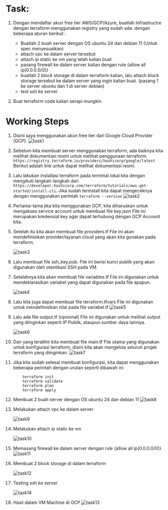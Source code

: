 # Task:

1. Dengan mendaftar akun free tier AWS/GCP/Azure, buatlah Infrastructre dengan terraform menggunakan registry yang sudah ada. dengan beberapa aturan berikut :
   - Buatlah 2 buah server dengan OS ubuntu 24 dan debian 11 (Untuk spec menyesuaikan)
   - attach vpc ke dalam server tersebut
   - attach ip static ke vm yang telah kalian buat
   - pasang firewall ke dalam server kalian dengan rule {allow all ip(0.0.0.0/0)}
   - buatlah 2 block storage di dalam terraform kalian, lalu attach block storage tersebut ke dalam server yang ingin kalian buat. (pasang 1 ke server ubuntu dan  1 di server debian)
   - test ssh ke server

2. Buat terraform code kalian serapi mungkin

# Working Steps

1. Disini saya menggunakan akun free tier dari Google Cloud Provider (GCP).
   ![task1](https://github.com/user-attachments/assets/88cd23e0-8027-4b76-8c43-0ce130bd89c0)
   
2. Sebelum kita membuat server menggunakan terraform, ada baiknya kita melihat dokumentasi resmi untuk melihat penggunaan terraform.
   ``` https://registry.terraform.io/providers/hashicorp/google/latest ``` Berikut adalah link untuk dapat melihat dokumentasi resmi.

3. Lalu lakukan installasi terraform pada terminal lokal kita dengan mengikuti langkah-langkah dari ``` https://developer.hashicorp.com/terraform/tutorials/aws-get-started/install-cli ```.
   Jika sudah terinstall kita dapat mengeceknya dengan menggunakan perintah ``` terraform --version ```
   ![task2](https://github.com/user-attachments/assets/35d2cd74-9fe3-46f9-99e9-fd4805281ce2)

4. Pertama-tama jika kita menggunakan GCP, kita diharuskan untuk mengakses service account untuk membuat file key.json
   File ini merupakan kredensial key agar dapat terhubung dengan GCP Account kita.

5. Setelah itu kita akan membuat file providers.tf
   File ini akan mendefinisikan provider/layanan cloud yang akan kita gunakan pada terraform.

   ![task3](https://github.com/user-attachments/assets/cd706389-3d6d-4c13-9bd8-bed75249bc0b)

6. Lalu membuat file ssh_key.pub.
   File ini berisi kunci publik yang akan digunakan oleh otentikasi SSH pada VM.

7. Setelahnya kita akan membuat file variables.tf
   File ini digunakan untuk mendeklarasikan variabel yang dapat digunakan pada file apapun.

   ![task4](https://github.com/user-attachments/assets/c158c91c-73d0-4600-ac3a-8acc46ed5578)

8. Lalu kita juga dapat membuat file terraform.tfvars
   File ini digunakan untuk mendefinisikan nilai pada file variabel.tf
   ![task5](https://github.com/user-attachments/assets/a4c66702-7e5b-4e25-a3e2-6e7d74f243ca)

9. Lalu ada file output.tf (opsional)
   File ini digunakan untuk melihat output yang diinginkan seperti IP Publik, ataupun sumber daya lainnya.

      ![task6](https://github.com/user-attachments/assets/c7f72a5f-65c4-4f8c-acaf-982f8a217b9f)

10. Dan yang terakhir kita membuat file main.tf
    File utama yang digunakan untuk konfigurasi terraform, disini kita akan mengelola seluruh projek terraform yang diinginkan.
   ![task7](https://github.com/user-attachments/assets/c9bbc8cf-5dbd-4afc-be7b-b34a22b622a7)

11. Jika kita sudah selesai membuat konfigurasi, kita dapat menggunakan beberapa perintah dengan urutan seperti dibawah ini
    ```
        terraform init
        terraform validate
        terraform plan
        terraform apply
    ```

12. Membuat 2 buah server dengan OS ubuntu 24 dan debian 11
    ![task8](https://github.com/user-attachments/assets/c9d4f9e2-f701-47ae-836d-9c83b99172ad)

13. Melakukan attach vpc ke dalam server

    ![task9](https://github.com/user-attachments/assets/9d279c58-ba30-47ce-85ce-e066a7d712fa)

14. Melakukan attach ip static ke vm

    ![task10](https://github.com/user-attachments/assets/7de1ce7c-8877-48ef-b008-fa46f1649207)

15. Memasang firewall ke dalam server dengan rule {allow all ip(0.0.0.0/0)}
    ![task11](https://github.com/user-attachments/assets/64998360-5d91-40dc-b406-e04c542049cd)

16. Membuat 2 block storage di dalam terraform

    ![task12](https://github.com/user-attachments/assets/ec7861b3-1f61-402b-a4b0-d45ca9503cd3)

17. Testing ssh ke server

    ![task14](https://github.com/user-attachments/assets/dd89afcf-1c76-462e-88c9-6ea7c1361b78)

18. Hasil dalam VM Machine di GCP
    ![task13](https://github.com/user-attachments/assets/41265696-5a12-4d07-8ceb-5c1ca9a936db)
